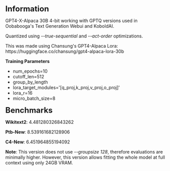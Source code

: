 <p><strong><font size="5">Information</font></strong></p>
GPT4-X-Alpaca 30B 4-bit working with GPTQ versions used in Oobabooga's Text Generation Webui and KoboldAI.
<p>Quantized using <i>--true-sequential</i> and <i>--act-order</i> optimizations.</p>
This was made using Chansung's GPT4-Alpaca Lora: https://huggingface.co/chansung/gpt4-alpaca-lora-30b

<p><strong>Training Parameters</strong></p>
<ul><li>num_epochs=10</li><li>cutoff_len=512</li><li>group_by_length</li><li>lora_target_modules='[q_proj,k_proj,v_proj,o_proj]'</li><li>lora_r=16</li><li>micro_batch_size=8</li></ul>

<p><strong><font size="5">Benchmarks</font></strong></p>

<strong>Wikitext2</strong>: 4.481280326843262

<strong>Ptb-New</strong>: 8.539161682128906

<strong>C4-New</strong>: 6.451964855194092

<strong>Note</strong>: This version does not use <i>--groupsize 128</i>, therefore evaluations are minimally higher. However, this version allows fitting the whole model at full context using only 24GB VRAM.